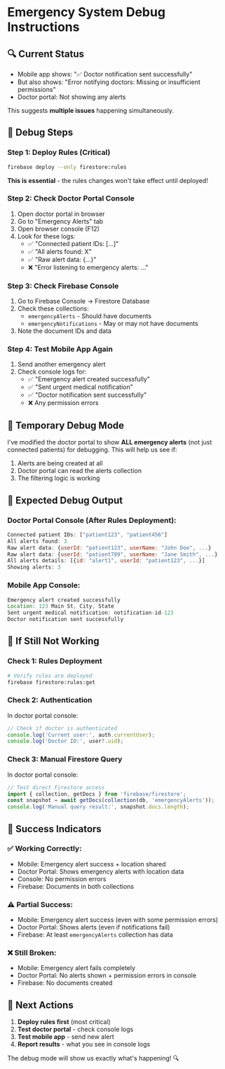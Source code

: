 # Emergency System Debug Instructions

## 🔍 **Current Status**
- Mobile app shows: "✅ Doctor notification sent successfully"
- But also shows: "Error notifying doctors: Missing or insufficient permissions"
- Doctor portal: Not showing any alerts

This suggests **multiple issues** happening simultaneously.

## 🧪 **Debug Steps**

### **Step 1: Deploy Rules (Critical)**
```bash
firebase deploy --only firestore:rules
```
**This is essential** - the rules changes won't take effect until deployed!

### **Step 2: Check Doctor Portal Console**
1. Open doctor portal in browser
2. Go to "Emergency Alerts" tab
3. Open browser console (F12)
4. Look for these logs:
   - ✅ "Connected patient IDs: [...]"
   - ✅ "All alerts found: X"
   - ✅ "Raw alert data: {...}"
   - ❌ "Error listening to emergency alerts: ..."

### **Step 3: Check Firebase Console**
1. Go to Firebase Console → Firestore Database
2. Check these collections:
   - `emergencyAlerts` - Should have documents
   - `emergencyNotifications` - May or may not have documents
3. Note the document IDs and data

### **Step 4: Test Mobile App Again**
1. Send another emergency alert
2. Check console logs for:
   - ✅ "Emergency alert created successfully"
   - ✅ "Sent urgent medical notification"
   - ✅ "Doctor notification sent successfully"
   - ❌ Any permission errors

## 🔧 **Temporary Debug Mode**

I've modified the doctor portal to show **ALL emergency alerts** (not just connected patients) for debugging. This will help us see if:
1. Alerts are being created at all
2. Doctor portal can read the alerts collection
3. The filtering logic is working

## 🎯 **Expected Debug Output**

### **Doctor Portal Console (After Rules Deployment):**
```javascript
Connected patient IDs: ["patient123", "patient456"]
All alerts found: 3
Raw alert data: {userId: "patient123", userName: "John Doe", ...}
Raw alert data: {userId: "patient789", userName: "Jane Smith", ...}
All alerts details: [{id: "alert1", userId: "patient123", ...}]
Showing alerts: 3
```

### **Mobile App Console:**
```javascript
Emergency alert created successfully
Location: 123 Main St, City, State
Sent urgent medical notification: notification-id-123
Doctor notification sent successfully
```

## 🚨 **If Still Not Working**

### **Check 1: Rules Deployment**
```bash
# Verify rules are deployed
firebase firestore:rules:get
```

### **Check 2: Authentication**
In doctor portal console:
```javascript
// Check if doctor is authenticated
console.log('Current user:', auth.currentUser);
console.log('Doctor ID:', user?.uid);
```

### **Check 3: Manual Firestore Query**
In doctor portal console:
```javascript
// Test direct Firestore access
import { collection, getDocs } from 'firebase/firestore';
const snapshot = await getDocs(collection(db, 'emergencyAlerts'));
console.log('Manual query result:', snapshot.docs.length);
```

## 🎊 **Success Indicators**

### **✅ Working Correctly:**
- Mobile: Emergency alert success + location shared
- Doctor Portal: Shows emergency alerts with location data
- Console: No permission errors
- Firebase: Documents in both collections

### **⚠️ Partial Success:**
- Mobile: Emergency alert success (even with some permission errors)
- Doctor Portal: Shows alerts (even if notifications fail)
- Firebase: At least `emergencyAlerts` collection has data

### **❌ Still Broken:**
- Mobile: Emergency alert fails completely
- Doctor Portal: No alerts shown + permission errors in console
- Firebase: No documents created

## 🚀 **Next Actions**

1. **Deploy rules first** (most critical)
2. **Test doctor portal** - check console logs
3. **Test mobile app** - send new alert
4. **Report results** - what you see in console logs

The debug mode will show us exactly what's happening! 🔍
